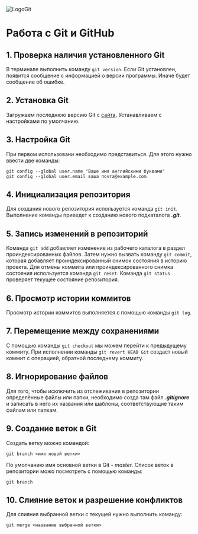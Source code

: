 ![LogoGit](git-logo.png)
# Работа с Git и GitHub

## 1. Проверка наличия установленного Git
В терминале выполнить команду `git version`.
Если Git установлен, появится сообщение с информацией о версии программы. Иначе будет сообщение об ошибке.
## 2. Установка Git
Загружаем последнюю версию Git с [сайта](https://git-scm.com/downloads). Устанавливаем с настройками по умолчанию.
## 3. Настройка Git
При первом использовани необходимо представиться.
Для этого нужно ввести две команды:
```
git config --global user.name "Ваше имя английскими буквами"
git config --global user.email ваша почта@example.com
```
## 4. Инициализация репозитория
Для создания нового репозитория используется команда `git init`. Выполнение команды приведет к созданию нового подкаталога ***.git***.

## 5. Запись изменений в репозиторий
Команда `git add` добавляет изменение из рабочего каталога в раздел проиндексированных файлов. Затем нужно вызвать команду `git commit`, которая добавляет проиндексированный снимок состояния в историю проекта. Для отмены коммита или проиндексированного снимка состояния используется команда `git reset`. Команда `git status` проверяет текущее состояние репозитория.

## 6. Просмотр истории коммитов
Просмотр истории коммитов выполняется с помощью команды `git log`.

## 7. Перемещение между сохранениями
С помощью команды `git checkout` мы можем перейти к предыдущему коммиту. При исполнении команды `git revert HEAD Git` создаст новый коммит с операцией, обратной последнему коммиту.

## 8. Игнорирование файлов
Для того, чтобы исключить из отслеживания в репозитории определённые файлы или папки, необходимо созда там файл ***.gitignore***
и записать в него их названия или шаблоны, соответствующие таким файлам или папкам.

## 9. Создание веток в Git
Создать ветку можно командой:
```
git branch <имя новой ветки>
```
По умолчанию имя основной ветки в Git - *master*.
Список веток в репозитории можо посмотреть с помощью команды:
```
git branch
```

## 10. Слияние веток и разрешение конфликтов
Для слияния выбранной ветки с текущей нужно выполнить команду:
```
git merge <название выбранной ветки>
```